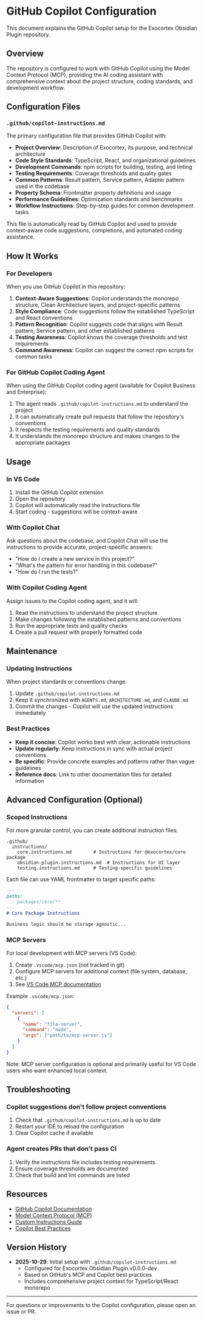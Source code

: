 # GitHub Copilot Configuration

This document explains the GitHub Copilot setup for the Exocortex Obsidian Plugin repository.

## Overview

The repository is configured to work with GitHub Copilot using the Model Context Protocol (MCP), providing the AI coding assistant with comprehensive context about the project structure, coding standards, and development workflow.

## Configuration Files

### `.github/copilot-instructions.md`

The primary configuration file that provides GitHub Copilot with:

- **Project Overview**: Description of Exocortex, its purpose, and technical architecture
- **Code Style Standards**: TypeScript, React, and organizational guidelines
- **Development Commands**: npm scripts for building, testing, and linting
- **Testing Requirements**: Coverage thresholds and quality gates
- **Common Patterns**: Result pattern, Service pattern, Adapter pattern used in the codebase
- **Property Schema**: Frontmatter property definitions and usage
- **Performance Guidelines**: Optimization standards and benchmarks
- **Workflow Instructions**: Step-by-step guides for common development tasks

This file is automatically read by GitHub Copilot and used to provide context-aware code suggestions, completions, and automated coding assistance.

## How It Works

### For Developers

When you use GitHub Copilot in this repository:

1. **Context-Aware Suggestions**: Copilot understands the monorepo structure, Clean Architecture layers, and project-specific patterns
2. **Style Compliance**: Code suggestions follow the established TypeScript and React conventions
3. **Pattern Recognition**: Copilot suggests code that aligns with Result pattern, Service pattern, and other established patterns
4. **Testing Awareness**: Copilot knows the coverage thresholds and test requirements
5. **Command Awareness**: Copilot can suggest the correct npm scripts for common tasks

### For GitHub Copilot Coding Agent

When using the GitHub Copilot coding agent (available for Copilot Business and Enterprise):

1. The agent reads `.github/copilot-instructions.md` to understand the project
2. It can automatically create pull requests that follow the repository's conventions
3. It respects the testing requirements and quality standards
4. It understands the monorepo structure and makes changes to the appropriate packages

## Usage

### In VS Code

1. Install the GitHub Copilot extension
2. Open the repository
3. Copilot will automatically read the instructions file
4. Start coding - suggestions will be context-aware

### With Copilot Chat

Ask questions about the codebase, and Copilot Chat will use the instructions to provide accurate, project-specific answers:

- "How do I create a new service in this project?"
- "What's the pattern for error handling in this codebase?"
- "How do I run the tests?"

### With Copilot Coding Agent

Assign issues to the Copilot coding agent, and it will:

1. Read the instructions to understand the project structure
2. Make changes following the established patterns and conventions
3. Run the appropriate tests and quality checks
4. Create a pull request with properly formatted code

## Maintenance

### Updating Instructions

When project standards or conventions change:

1. Update `.github/copilot-instructions.md`
2. Keep it synchronized with `AGENTS.md`, `ARCHITECTURE.md`, and `CLAUDE.md`
3. Commit the changes - Copilot will use the updated instructions immediately

### Best Practices

- **Keep it concise**: Copilot works best with clear, actionable instructions
- **Update regularly**: Keep instructions in sync with actual project conventions
- **Be specific**: Provide concrete examples and patterns rather than vague guidelines
- **Reference docs**: Link to other documentation files for detailed information

## Advanced Configuration (Optional)

### Scoped Instructions

For more granular control, you can create additional instruction files:

```
.github/
  instructions/
    core.instructions.md        # Instructions for @exocortex/core package
    obsidian-plugin.instructions.md  # Instructions for UI layer
    testing.instructions.md     # Testing-specific guidelines
```

Each file can use YAML frontmatter to target specific paths:

```markdown
---
paths:
  - packages/core/**
---
# Core Package Instructions

Business logic should be storage-agnostic...
```

### MCP Servers

For local development with MCP servers (VS Code):

1. Create `.vscode/mcp.json` (not tracked in git)
2. Configure MCP servers for additional context (file system, database, etc.)
3. See [VS Code MCP documentation](https://code.visualstudio.com/docs/copilot/customization/mcp-servers)

Example `.vscode/mcp.json`:

```json
{
  "servers": [
    {
      "name": "file-server",
      "command": "node",
      "args": ["path/to/mcp-server.js"]
    }
  ]
}
```

Note: MCP server configuration is optional and primarily useful for VS Code users who want enhanced local context.

## Troubleshooting

### Copilot suggestions don't follow project conventions

1. Check that `.github/copilot-instructions.md` is up to date
2. Restart your IDE to reload the configuration
3. Clear Copilot cache if available

### Agent creates PRs that don't pass CI

1. Verify the instructions file includes testing requirements
2. Ensure coverage thresholds are documented
3. Check that build and lint commands are listed

## Resources

- [GitHub Copilot Documentation](https://docs.github.com/en/copilot)
- [Model Context Protocol (MCP)](https://docs.github.com/en/copilot/how-tos/provide-context/use-mcp)
- [Custom Instructions Guide](https://docs.github.com/en/copilot/how-tos/configure-custom-instructions/add-repository-instructions)
- [Copilot Best Practices](https://docs.github.com/en/copilot/tutorials/coding-agent/get-the-best-results)

## Version History

- **2025-10-29**: Initial setup with `.github/copilot-instructions.md`
  - Configured for Exocortex Obsidian Plugin v0.0.0-dev
  - Based on GitHub's MCP and Copilot best practices
  - Includes comprehensive project context for TypeScript/React monorepo

---

For questions or improvements to the Copilot configuration, please open an issue or PR.
